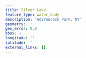 ```yaml
---
title: Silver Lake
feature_type: water_body
description: 'Adirondack Park, NY'
geometry: ''
geo_error: 0.0
bbox: ~
longitude: ''
latitude: ''
external_links: {}
---
```

